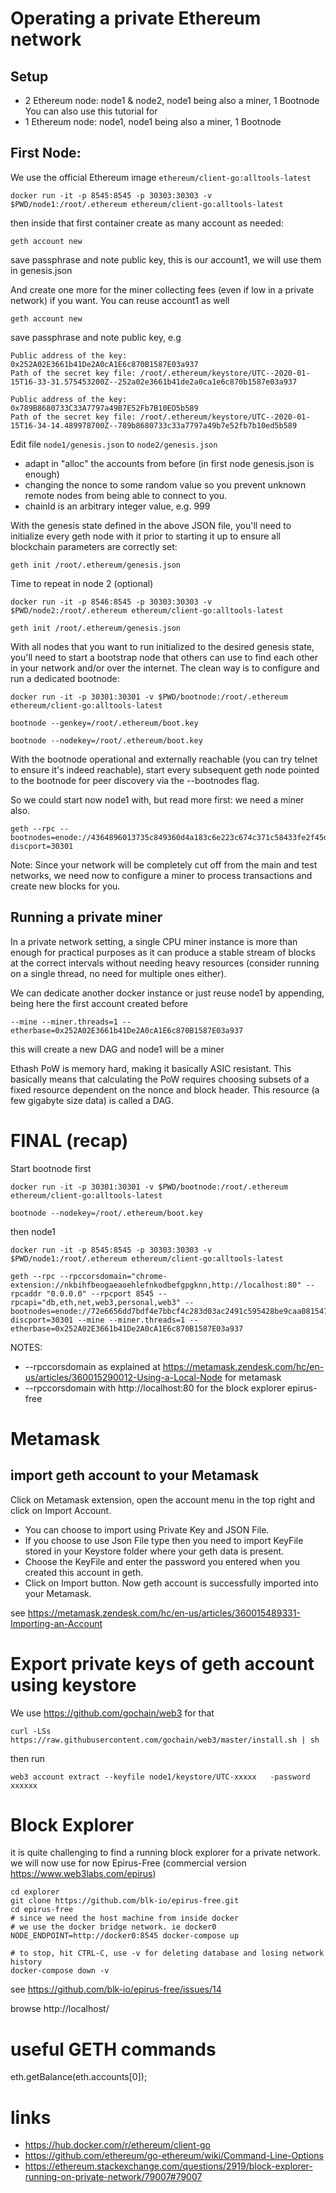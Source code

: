 # Operating a private Ethereum network

## Setup
* 2 Ethereum node: node1 & node2, node1 being also a miner, 1 Bootnode
You can also use this tutorial for
* 1 Ethereum node: node1, node1 being also a miner, 1 Bootnode

## First Node:
We use the official Ethereum image `ethereum/client-go:alltools-latest`
```
docker run -it -p 8545:8545 -p 30303:30303 -v $PWD/node1:/root/.ethereum ethereum/client-go:alltools-latest
```
then inside that first container create as many account as needed:
```
geth account new
```
save passphrase and note public key, this is our account1, we will use them in genesis.json

And create one more for the miner collecting fees (even if low in a private network) if you want. You can reuse account1 as well
```
geth account new
```
save passphrase and note public key, e.g
```
Public address of the key:   0x252A02E3661b41De2A0cA1E6c870B1587E03a937
Path of the secret key file: /root/.ethereum/keystore/UTC--2020-01-15T16-33-31.575453200Z--252a02e3661b41de2a0ca1e6c870b1587e03a937

Public address of the key:   0x789B8680733C33A7797a49B7E52Fb7B10ED5b589
Path of the secret key file: /root/.ethereum/keystore/UTC--2020-01-15T16-34-14.489978700Z--789b8680733c33a7797a49b7e52fb7b10ed5b589
```

Edit file `node1/genesis.json` to `node2/genesis.json`

* adapt in "alloc" the accounts from before (in first node genesis.json is enough)
* changing the nonce to some random value so you prevent unknown remote nodes from being able to connect to you.
* chainId is an arbitrary integer value, e.g. 999

With the genesis state defined in the above JSON file, 
you'll need to initialize every geth node with it prior 
to starting it up to ensure all blockchain parameters
are correctly set:

```
geth init /root/.ethereum/genesis.json
```

Time to repeat in node 2 (optional)

```
docker run -it -p 8546:8545 -p 30303:30303 -v $PWD/node2:/root/.ethereum ethereum/client-go:alltools-latest

geth init /root/.ethereum/genesis.json
```

With all nodes that you want to run initialized to the 
desired genesis state, you'll need to start a bootstrap 
node that others can use to find each other in your 
network and/or over the internet. The clean way is 
to configure and run a dedicated bootnode:

```
docker run -it -p 30301:30301 -v $PWD/bootnode:/root/.ethereum ethereum/client-go:alltools-latest

bootnode --genkey=/root/.ethereum/boot.key

bootnode --nodekey=/root/.ethereum/boot.key
```

With the bootnode operational and externally reachable (you can try telnet <ip> <port> to ensure 
it's indeed reachable), start every subsequent geth node pointed to the bootnode for 
peer discovery via the --bootnodes flag. 

So we could start now node1 with, but read more first: we need a miner also.
```
geth --rpc --bootnodes=enode://4364896013735c849360d4a183c6e223c674c371c58433fe2f45da43e07e4fc506941fe24e81daf36e5ad0a848cb73879a0d240b4f94d910e86746b00ad92d69@127.0.0.1:0?discport=30301
```

Note: Since your network will be completely cut off from the main and test networks, 
we need now to configure a miner to process transactions and create new blocks for you.

## Running a private miner

In a private network setting, a single CPU miner instance 
is more than enough for practical purposes as it can produce a stable stream of blocks 
at the correct intervals without needing heavy resources (consider running on a single thread, 
no need for multiple ones either). 

We can dedicate another docker instance or just reuse node1 by appending, being here the first account created before

```
--mine --miner.threads=1 --etherbase=0x252A02E3661b41De2A0cA1E6c870B1587E03a937
```

this will create a new DAG and node1 will be a miner

Ethash PoW is memory hard, making it basically ASIC resistant. This basically means that calculating
the PoW requires choosing subsets of a fixed resource dependent on the nonce and block header. 
This resource (a few gigabyte size data) is called a DAG. 

# FINAL (recap)
Start bootnode first
```
docker run -it -p 30301:30301 -v $PWD/bootnode:/root/.ethereum ethereum/client-go:alltools-latest

bootnode --nodekey=/root/.ethereum/boot.key
```

then node1

```
docker run -it -p 8545:8545 -p 30303:30303 -v $PWD/node1:/root/.ethereum ethereum/client-go:alltools-latest 

geth --rpc --rpccorsdomain="chrome-extension://nkbihfbeogaeaoehlefnkodbefgpgknn,http://localhost:80" --rpcaddr "0.0.0.0" --rpcport 8545 --rpcapi="db,eth,net,web3,personal,web3" --bootnodes=enode://72e6656dd7bdf4e7bbcf4c283d03ac2491c595428be9caa081547fcbe9fbed6fd6a51278f79d2051f5546ec0eb83a06991eb36302751038edb300f27b594f4ac@127.0.0.1:0?discport=30301 --mine --miner.threads=1 --etherbase=0x252A02E3661b41De2A0cA1E6c870B1587E03a937 
```
NOTES: 
* --rpccorsdomain as explained at https://metamask.zendesk.com/hc/en-us/articles/360015290012-Using-a-Local-Node for metamask
* --rpccorsdomain with http://localhost:80 for the block explorer epirus-free 

# Metamask
## import geth account to your Metamask
Click on Metamask extension, open the account menu in the top right and click on Import Account.

* You can choose to import using Private Key and JSON File.
* If you choose to use Json File type then you need to import KeyFile stored in your 
   Keystore folder where your geth data is present.
* Choose the KeyFile and enter the password you entered when you created this account in geth.
* Click on Import button.
Now geth account is successfully imported into your Metamask.

see https://metamask.zendesk.com/hc/en-us/articles/360015489331-Importing-an-Account

# Export private keys of geth account using keystore
We use https://github.com/gochain/web3 for that
```
curl -LSs https://raw.githubusercontent.com/gochain/web3/master/install.sh | sh
```
then run
```
web3 account extract --keyfile node1/keystore/UTC-xxxxx   -password xxxxxx
```

# Block Explorer
it is quite challenging to find a running block explorer for a private network.
we will now use for now Epirus-Free  (commercial version https://www.web3labs.com/epirus)
```
cd explorer
git clone https://github.com/blk-io/epirus-free.git
cd epirus-free
# since we need the host machine from inside docker 
# we use the docker bridge network. ie docker0
NODE_ENDPOINT=http://docker0:8545 docker-compose up

# to stop, hit CTRL-C, use -v for deleting database and losing network history
docker-compose down -v
```

see https://github.com/blk-io/epirus-free/issues/14

browse http://localhost/

# useful GETH commands

eth.getBalance(eth.accounts[0]);

# links
* https://hub.docker.com/r/ethereum/client-go
* https://github.com/ethereum/go-ethereum/wiki/Command-Line-Options
* https://ethereum.stackexchange.com/questions/2919/block-explorer-running-on-private-network/79007#79007

